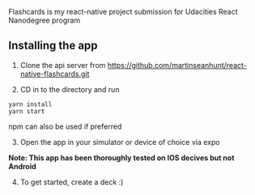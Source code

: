 Flashcards is my react-native project submission for Udacities React Nanodegree program

## Installing the app

1. Clone the api server from https://github.com/martinseanhunt/react-native-flashcards.git

2. CD in to the directory and run 

```
yarn install
yarn start
```

npm can also be used if preferred

3. Open the app in your simulator or device of choice via expo

**Note: This app has been thoroughly tested on IOS decives but not Android** 

4. To get started, create a deck :)